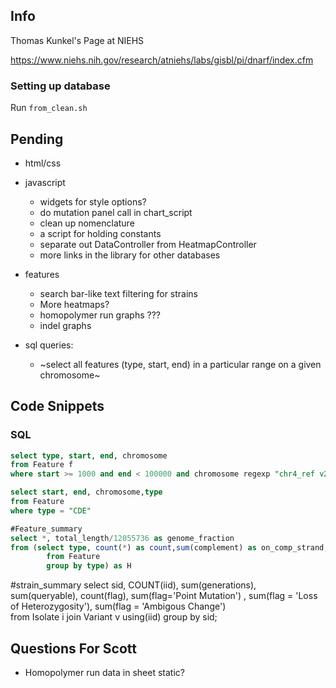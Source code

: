 ## Info

Thomas Kunkel's Page at NIEHS

https://www.niehs.nih.gov/research/atniehs/labs/gisbl/pi/dnarf/index.cfm

### Setting up database

Run `from_clean.sh`


## Pending
- html/css

- javascript
  - widgets for style options?
  - do mutation panel call in chart_script
  - clean up nomenclature
  - a script for holding constants 
  - separate out DataController from HeatmapController
  - more links in the library for other databases

- features
  - search bar-like text filtering for strains
  - More heatmaps?
  - homopolymer run graphs ???
  - indel graphs

- sql queries:
  - ~select all features (type, start, end) in a particular range on a given chromosome~

## Code Snippets

### SQL
```SQL
select type, start, end, chromosome
from Feature f
where start >= 1000 and end < 100000 and chromosome regexp "chr4_ref v2"
```
```SQL
select start, end, chromosome,type
from Feature
where type = "CDE"
```

```SQL
#Feature_summary
select *, total_length/12055736 as genome_fraction
from (select type, count(*) as count,sum(complement) as on_comp_strand, sum(end-start+1) as total_length
		from Feature
		group by type) as H

```
#strain_summary
select sid, COUNT(iid), sum(generations), sum(queryable), count(flag), sum(flag='Point Mutation') , sum(flag = 'Loss of Heterozygosity'), sum(flag = 'Ambigous Change')  
  from Isolate i join Variant v using(iid)
  group by sid;

## Questions For Scott
- Homopolymer run data in sheet static?